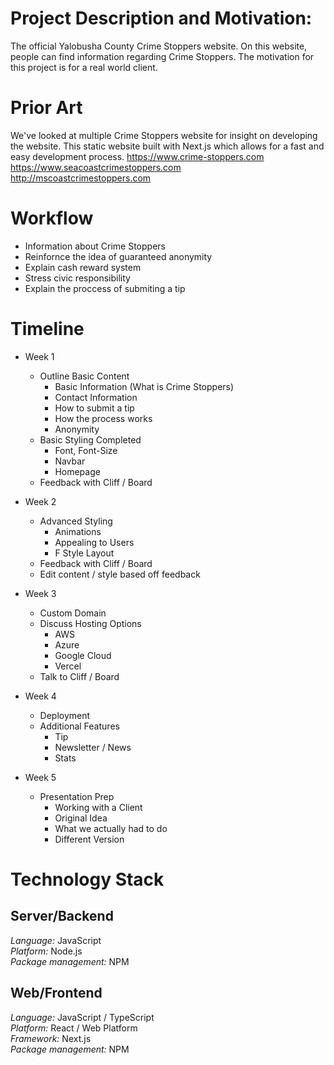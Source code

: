 # Project Description and Motivation: 
The official Yalobusha County Crime Stoppers website. On this website, people can find information regarding Crime Stoppers. The motivation for this project is for a real world client.

# Prior Art
We've looked at multiple Crime Stoppers website for insight on developing the website. This static website built with Next.js which allows for a fast and easy development process.
https://www.crime-stoppers.com   
https://www.seacoastcrimestoppers.com    
http://mscoastcrimestoppers.com   

# Workflow 
- Information about Crime Stoppers
- Reinfornce the idea of guaranteed anonymity
- Explain cash reward system
- Stress civic responsibility
- Explain the proccess of submiting a tip


<!-- # Deployment Workflow / Services -->

# Timeline
- Week 1
  - Outline Basic Content
    - Basic Information (What is Crime Stoppers)
    - Contact Information
    - How to submit a tip
    - How the process works
    - Anonymity
  - Basic Styling Completed
    - Font, Font-Size
    - Navbar
    - Homepage
  - Feedback with Cliff / Board

- Week 2
  - Advanced Styling
    - Animations
    - Appealing to Users
    - F Style Layout
  - Feedback with Cliff / Board
  - Edit content / style based off feedback
  
- Week 3
  - Custom Domain
  - Discuss Hosting Options
    - AWS
    - Azure
    - Google Cloud
    - Vercel
  - Talk to Cliff / Board
- Week 4
  - Deployment
  - Additional Features
    - Tip
    - Newsletter / News
    - Stats
- Week 5
  - Presentation Prep
    - Working with a Client
    - Original Idea
    - What we actually had to do
    - Different Version
  

# Technology Stack

## Server/Backend
*Language:* JavaScript  
*Platform:* Node.js  
*Package management:* NPM

## Web/Frontend
*Language:* JavaScript / TypeScript  
*Platform:* React / Web Platform   
*Framework:* Next.js  
*Package management:* NPM 


